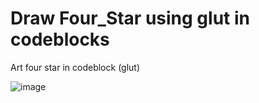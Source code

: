 # Draw Four_Star using glut in codeblocks
Art four star in codeblock (glut)

![image](https://github.com/Redul94/Four_Star/assets/105600346/8b4d9c01-3d96-46b1-b079-c7e3186120db)

